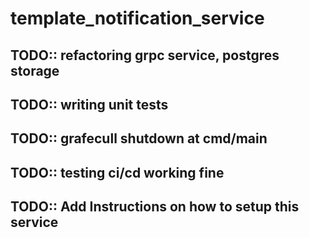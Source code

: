 # template_notification_service

## TODO:: refactoring grpc service, postgres storage
## TODO:: writing unit tests
## TODO:: grafecull shutdown at cmd/main
## TODO:: testing ci/cd working fine
## TODO:: Add Instructions on how to setup this service
